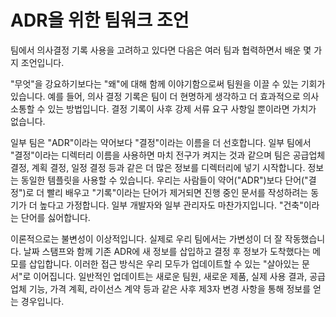 # ADR을 위한 팀워크 조언

팀에서 의사결정 기록 사용을 고려하고 있다면 다음은 여러 팀과 협력하면서 배운 몇 가지 조언입니다.

"무엇"을 강요하기보다는 "왜"에 대해 함께 이야기함으로써 팀원을 이끌 수 있는 기회가 있습니다. 예를 들어, 의사 결정 기록은 팀이 더 현명하게 생각하고 더 효과적으로 의사소통할 수 있는 방법입니다. 결정 기록이 사후 강제 서류 요구 사항일 뿐이라면 가치가 없습니다.

일부 팀은 "ADR"이라는 약어보다 "결정"이라는 이름을 더 선호합니다. 일부 팀에서 "결정"이라는 디렉터리 이름을 사용하면 마치 전구가 켜지는 것과 같으며 팀은 공급업체 결정, 계획 결정, 일정 결정 등과 같은 더 많은 정보를 디렉터리에 넣기 시작합니다. 정보는 동일한 템플릿을 사용할 수 있습니다. 우리는 사람들이 약어("ADR")보다 단어("결정")로 더 빨리 배우고 "기록"이라는 단어가 제거되면 진행 중인 문서를 작성하려는 동기가 더 높다고 가정합니다. 일부 개발자와 일부 관리자도 마찬가지입니다. "건축"이라는 단어를 싫어합니다.

이론적으로는 불변성이 이상적입니다. 실제로 우리 팀에서는 가변성이 더 잘 작동했습니다. 날짜 스탬프와 함께 기존 ADR에 새 정보를 삽입하고 결정 후 정보가 도착했다는 메모를 삽입합니다. 이러한 접근 방식은 우리 모두가 업데이트할 수 있는 "살아있는 문서"로 이어집니다. 일반적인 업데이트는 새로운 팀원, 새로운 제품, 실제 사용 결과, 공급업체 기능, 가격 계획, 라이선스 계약 등과 같은 사후 제3자 변경 사항을 통해 정보를 얻는 경우입니다.